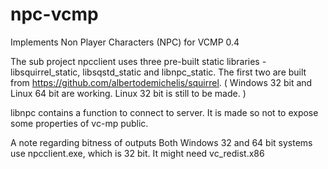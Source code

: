 # npc-vcmp
Implements Non Player Characters (NPC) for VCMP 0.4

The sub project npcclient uses three pre-built static libraries - libsquirrel_static, libsqstd_static and libnpc_static.
The first two are built from https://github.com/albertodemichelis/squirrel. ( Windows 32 bit and Linux 64 bit are working. Linux 32 bit is still to be made. )

libnpc contains a function to connect to server. It is made so not to expose some properties of vc-mp public.

A note regarding bitness of outputs
Both Windows 32 and 64 bit systems use npcclient.exe, which is 32 bit. It might need vc_redist.x86

